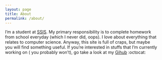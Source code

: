 ```yaml
---
layout: page
title: About
permalink: /about/
---
```


I’m a student at [SSIS][1]. My primary responsibility is to complete homework from school everyday
(which I never did, oops). I love about everything that relates to computer science. Anyway, 
this site is full of craps, but maybe you will find something useful. If you’re interested in stuffs 
that I’m currently working on ( you probably won’t), go take a look at my [Gihub][2] :octocat:

[1]: http://www.ssis.edu.vn/
[2]: https://github.com/chiayolin/
